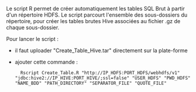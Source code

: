 Le script R permet de créer automatiquement les tables SQL Brut à partir d'un répertoire HDFS. 
Le script parcourt l'ensemble des sous-dossiers du répertoire, pour créer les tables brutes Hive associées au fichier .gz de chaque sous-dossier.

Pour lancer le script :
- il faut uploader "Create_Table_Hive.tar" directement sur la plate-forme
- ajouter cette commande :

        Rscript Create_Table.R "http://IP_HDFS:PORT_HDFS/webhdfs/v1" "jdbc:hive2://IP_HIVE:PORT_HIVE/;ssl=false" "USER_HDFS" "PWD_HDFS" "NAME_BDD" "PATH_DIRECTORY" "SEPARATOR_FILE" "QUOTE_FILE"
